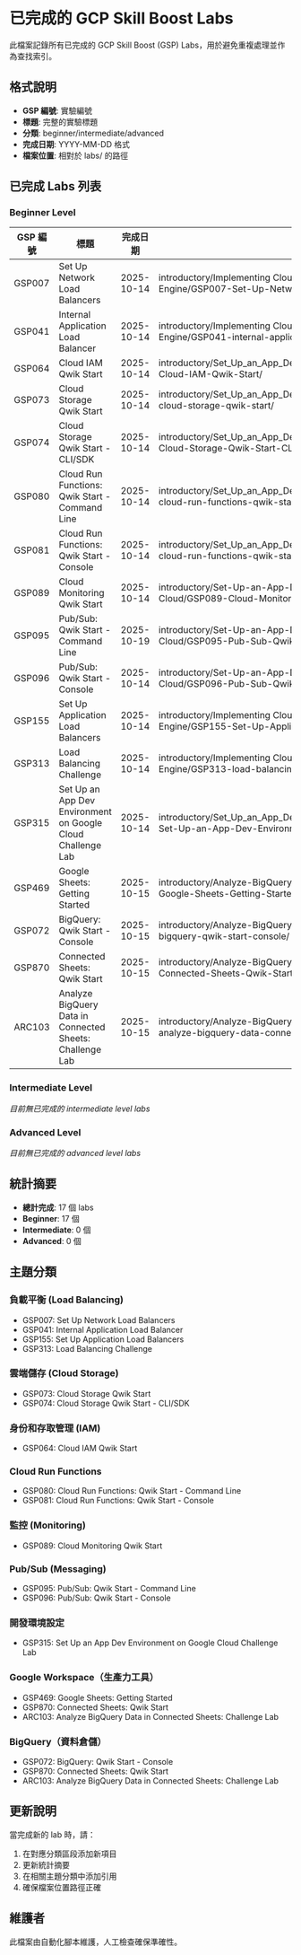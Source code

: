 # 已完成的 GCP Skill Boost Labs

此檔案記錄所有已完成的 GCP Skill Boost (GSP) Labs，用於避免重複處理並作為查找索引。

## 格式說明
- **GSP 編號**: 實驗編號
- **標題**: 完整的實驗標題
- **分類**: beginner/intermediate/advanced
- **完成日期**: YYYY-MM-DD 格式
- **檔案位置**: 相對於 labs/ 的路徑

## 已完成 Labs 列表

### Beginner Level

| GSP 編號 | 標題 | 完成日期 | 檔案位置 |
|----------|------|----------|----------|
| GSP007 | Set Up Network Load Balancers | 2025-10-14 | introductory/Implementing Cloud Load Balancing for Compute Engine/GSP007-Set-Up-Network-Load-Balancers/ |
| GSP041 | Internal Application Load Balancer | 2025-10-14 | introductory/Implementing Cloud Load Balancing for Compute Engine/GSP041-internal-application-load-balancer/ |
| GSP064 | Cloud IAM Qwik Start | 2025-10-14 | introductory/Set_Up_an_App_Dev_Environment_on_Google_Cloud/GSP064-Cloud-IAM-Qwik-Start/ |
| GSP073 | Cloud Storage Qwik Start | 2025-10-14 | introductory/Set_Up_an_App_Dev_Environment_on_Google_Cloud/GSP073-cloud-storage-qwik-start/ |
| GSP074 | Cloud Storage Qwik Start - CLI/SDK | 2025-10-14 | introductory/Set_Up_an_App_Dev_Environment_on_Google_Cloud/GSP074-Cloud-Storage-Qwik-Start-CLI/ |
| GSP080 | Cloud Run Functions: Qwik Start - Command Line | 2025-10-14 | introductory/Set_Up_an_App_Dev_Environment_on_Google_Cloud/GSP080-cloud-run-functions-qwik-start-command-line/ |
| GSP081 | Cloud Run Functions: Qwik Start - Console | 2025-10-14 | introductory/Set_Up_an_App_Dev_Environment_on_Google_Cloud/GSP081-cloud-run-functions-qwik-start-console/ |
| GSP089 | Cloud Monitoring Qwik Start | 2025-10-14 | introductory/Set-Up-an-App-Dev-Environment-on-Google-Cloud/GSP089-Cloud-Monitoring-Qwik-Start/ |
| GSP095 | Pub/Sub: Qwik Start - Command Line | 2025-10-19 | introductory/Set-Up-an-App-Dev-Environment-on-Google-Cloud/GSP095-Pub-Sub-Qwik-Start-Command-Line/ |
| GSP096 | Pub/Sub: Qwik Start - Console | 2025-10-14 | introductory/Set-Up-an-App-Dev-Environment-on-Google-Cloud/GSP096-Pub-Sub-Qwik-Start-Console/ |
| GSP155 | Set Up Application Load Balancers | 2025-10-14 | introductory/Implementing Cloud Load Balancing for Compute Engine/GSP155-Set-Up-Application-Load-Balancers/ |
| GSP313 | Load Balancing Challenge | 2025-10-14 | introductory/Implementing Cloud Load Balancing for Compute Engine/GSP313-load-balancing-challenge/ |
| GSP315 | Set Up an App Dev Environment on Google Cloud Challenge Lab | 2025-10-14 | introductory/Set_Up_an_App_Dev_Environment_on_Google_Cloud/GSP315-Set-Up-an-App-Dev-Environment-on-Google-Cloud-Challenge-Lab/ |
| GSP469 | Google Sheets: Getting Started | 2025-10-15 | introductory/Analyze-BigQuery-Data-in-Connected-Sheets/GSP469-Google-Sheets-Getting-Started/ |
| GSP072 | BigQuery: Qwik Start - Console | 2025-10-15 | introductory/Analyze-BigQuery-Data-in-Connected-Sheets/GSP072-bigquery-qwik-start-console/ |
| GSP870 | Connected Sheets: Qwik Start | 2025-10-15 | introductory/Analyze-BigQuery-Data-in-Connected-Sheets/GSP870-Connected-Sheets-Qwik-Start/ |
| ARC103 | Analyze BigQuery Data in Connected Sheets: Challenge Lab | 2025-10-15 | introductory/Analyze-BigQuery-Data-in-Connected-Sheets/ARC103-analyze-bigquery-data-connected-sheets-challenge-lab/ |

### Intermediate Level
*目前無已完成的 intermediate level labs*

### Advanced Level
*目前無已完成的 advanced level labs*

## 統計摘要

- **總計完成**: 17 個 labs
- **Beginner**: 17 個
- **Intermediate**: 0 個
- **Advanced**: 0 個

## 主題分類

### 負載平衡 (Load Balancing)
- GSP007: Set Up Network Load Balancers
- GSP041: Internal Application Load Balancer
- GSP155: Set Up Application Load Balancers
- GSP313: Load Balancing Challenge

### 雲端儲存 (Cloud Storage)
- GSP073: Cloud Storage Qwik Start
- GSP074: Cloud Storage Qwik Start - CLI/SDK

### 身份和存取管理 (IAM)
- GSP064: Cloud IAM Qwik Start

### Cloud Run Functions
- GSP080: Cloud Run Functions: Qwik Start - Command Line
- GSP081: Cloud Run Functions: Qwik Start - Console

### 監控 (Monitoring)
- GSP089: Cloud Monitoring Qwik Start

### Pub/Sub (Messaging)
- GSP095: Pub/Sub: Qwik Start - Command Line
- GSP096: Pub/Sub: Qwik Start - Console

### 開發環境設定
- GSP315: Set Up an App Dev Environment on Google Cloud Challenge Lab

### Google Workspace（生產力工具）
- GSP469: Google Sheets: Getting Started
- GSP870: Connected Sheets: Qwik Start
- ARC103: Analyze BigQuery Data in Connected Sheets: Challenge Lab

### BigQuery（資料倉儲）
- GSP072: BigQuery: Qwik Start - Console
- GSP870: Connected Sheets: Qwik Start
- ARC103: Analyze BigQuery Data in Connected Sheets: Challenge Lab

## 更新說明

當完成新的 lab 時，請：
1. 在對應分類區段添加新項目
2. 更新統計摘要
3. 在相關主題分類中添加引用
4. 確保檔案位置路徑正確

## 維護者
此檔案由自動化腳本維護，人工檢查確保準確性。
